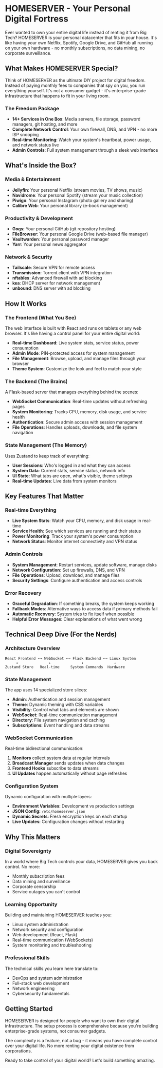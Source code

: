 # HOMESERVER - Your Personal Digital Fortress

Ever wanted to own your entire digital life instead of renting it from Big Tech? HOMESERVER is your personal datacenter that fits in your house. It's like having your own Netflix, Spotify, Google Drive, and GitHub all running on your own hardware - no monthly subscriptions, no data mining, no corporate surveillance.

## What Makes HOMESERVER Special?

Think of HOMESERVER as the ultimate DIY project for digital freedom. Instead of paying monthly fees to companies that spy on you, you run everything yourself. It's not a consumer gadget - it's enterprise-grade infrastructure that happens to fit in your living room.

### The Freedom Package
- **14+ Services in One Box**: Media servers, file storage, password managers, git hosting, and more
- **Complete Network Control**: Your own firewall, DNS, and VPN - no more ISP snooping
- **Real-time Monitoring**: Watch your system's heartbeat, power usage, and network status live
- **Admin Controls**: Full system management through a sleek web interface

## What's Inside the Box?

### Media & Entertainment
- **Jellyfin**: Your personal Netflix (stream movies, TV shows, music)
- **Navidrome**: Your personal Spotify (stream your music collection)
- **Piwigo**: Your personal Instagram (photo gallery and sharing)
- **Calibre Web**: Your personal library (e-book management)

### Productivity & Development
- **Gogs**: Your personal GitHub (git repository hosting)
- **FileBrowser**: Your personal Google Drive (web-based file manager)
- **Vaultwarden**: Your personal password manager
- **Yarr**: Your personal news aggregator

### Network & Security
- **Tailscale**: Secure VPN for remote access
- **Transmission**: Torrent client with VPN integration
- **nftables**: Advanced firewall with ad blocking
- **kea**: DHCP server for network management
- **unbound**: DNS server with ad blocking

## How It Works

### The Frontend (What You See)
The web interface is built with React and runs on tablets or any web browser. It's like having a control panel for your entire digital world:

- **Real-time Dashboard**: Live system stats, service status, power consumption
- **Admin Mode**: PIN-protected access for system management
- **File Management**: Browse, upload, and manage files through your browser
- **Theme System**: Customize the look and feel to match your style

### The Backend (The Brains)
A Flask-based server that manages everything behind the scenes:

- **WebSocket Communication**: Real-time updates without refreshing pages
- **System Monitoring**: Tracks CPU, memory, disk usage, and service health
- **Authentication**: Secure admin access with session management
- **File Operations**: Handles uploads, downloads, and file system navigation

### State Management (The Memory)
Uses Zustand to keep track of everything:

- **User Sessions**: Who's logged in and what they can access
- **System Data**: Current stats, service status, network info
- **UI State**: What tabs are open, what's visible, theme settings
- **Real-time Updates**: Live data from system monitors

## Key Features That Matter

### Real-time Everything
- **Live System Stats**: Watch your CPU, memory, and disk usage in real-time
- **Service Health**: See which services are running and their status
- **Power Monitoring**: Track your system's power consumption
- **Network Status**: Monitor internet connectivity and VPN status

### Admin Controls
- **System Management**: Restart services, update software, manage disks
- **Network Configuration**: Set up firewalls, DNS, and VPN
- **File Operations**: Upload, download, and manage files
- **Security Settings**: Configure authentication and access controls

### Error Recovery
- **Graceful Degradation**: If something breaks, the system keeps working
- **Fallback Modes**: Alternative ways to access data if primary methods fail
- **Automatic Recovery**: System tries to fix itself when possible
- **Helpful Error Messages**: Clear explanations of what went wrong

## Technical Deep Dive (For the Nerds)

### Architecture Overview
```
React Frontend ←→ WebSocket ←→ Flask Backend ←→ Linux System
     ↓              ↓              ↓              ↓
Zustand Store   Real-time     System Commands  Hardware
```

### State Management
The app uses 14 specialized store slices:
- **Admin**: Authentication and session management
- **Theme**: Dynamic theming with CSS variables
- **Visibility**: Control what tabs and elements are shown
- **WebSocket**: Real-time communication management
- **Directory**: File system navigation and caching
- **Subscriptions**: Event handling and data streams

### WebSocket Communication
Real-time bidirectional communication:
1. **Monitors** collect system data at regular intervals
2. **Broadcast Manager** sends updates when data changes
3. **Frontend Hooks** subscribe to data streams
4. **UI Updates** happen automatically without page refreshes

### Configuration System
Dynamic configuration with multiple layers:
- **Environment Variables**: Development vs production settings
- **JSON Config**: `/etc/homeserver.json`
- **Dynamic Secrets**: Fresh encryption keys on each startup
- **Live Updates**: Configuration changes without restarting

## Why This Matters

### Digital Sovereignty
In a world where Big Tech controls your data, HOMESERVER gives you back control. No more:
- Monthly subscription fees
- Data mining and surveillance
- Corporate censorship
- Service outages you can't control

### Learning Opportunity
Building and maintaining HOMESERVER teaches you:
- Linux system administration
- Network security and configuration
- Web development (React, Flask)
- Real-time communication (WebSockets)
- System monitoring and troubleshooting

### Professional Skills
The technical skills you learn here translate to:
- DevOps and system administration
- Full-stack web development
- Network engineering
- Cybersecurity fundamentals

## Getting Started

HOMESERVER is designed for people who want to own their digital infrastructure. The setup process is comprehensive because you're building enterprise-grade systems, not consumer gadgets.

The complexity is a feature, not a bug - it means you have complete control over your digital life. No more renting your digital existence from corporations.

Ready to take control of your digital world? Let's build something amazing.

